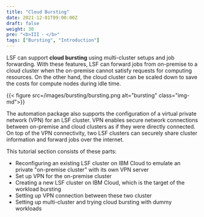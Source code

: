 ```yaml
---
title: "Cloud Bursting"
date: 2021-12-01T09:00:00Z
draft: false
weight: 30
pre: "<b>III ⁃ </b>"
tags: ["Bursting", "Introduction"]
---
```


<!--IBM Cloud offers virtual private clouds (VPCs), which enable elastic
provisioning of x86 virtual servers with the pay-as-you-go model. Users can
optimize both the cost and performance of their target workloads by maintaining
the number of virtual servers and their resource configurations. VPCs support
various instance flavors of virtual machines with from 1 to 128 virtual CPUs,
from 4GB to 1TB RAM, and various capacity and performance settings of storage
and networking.-->

LSF can support **cloud bursting** using multi-cluster setups and job
forwarding. With these features, LSF can forward jobs from on-premise to a
cloud cluster when the on-premise cannot satisfy requests for computing
resources. On the other hand, the cloud cluster can be scaled down to save the
costs for compute nodes during idle time.

{{< figure src=/images/bursting/bursting.png alt="bursting" class="img-md">}}

The automation package also supports the configuration of a virtual private
network (VPN) for an LSF cluster. VPN enables secure network connections
between on-premise and cloud clusters as if they were directly connected. On
top of the VPN connectivity, two LSF clusters can securely share cluster
information and forward jobs over the internet.

This tutorial section consists of these parts:
- Reconfiguring an existing LSF cluster on IBM Cloud to emulate an private "on-premise cluster" with its own VPN server
- Set up VPN for the on-premise cluster
- Creating a new LSF cluster on IBM Cloud, which is the target of the workload bursting
- Setting up VPN connection between these two cluster
- Setting up multi-cluster and trying cloud bursting with dummy workloads
